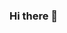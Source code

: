 ### Hi there 👋

<!--
**srikarmiriyala/srikarmiriyala** is a ✨ _special_ ✨ repository because its `README.md` (this file) appears on your GitHub profile.

Here are some ideas to get you started:

- 🔭 I’m currently working on github to create new repositories.
- 🌱 I’m currently learning git commands to perform various operations like commit, push, pull, modify the files.
- 👯 I’m looking to collaborate on developing web applications to solve real world problems.
- 🤔 I’m looking for help with understanding the architecture of websites and javascript programming.
- 💬 Ask me about anything related to technology and software applications
- 📫 How to reach me: +1 (660)924-2986
- 😄 Pronouns: He/Him
- ⚡ Fun fact: I can recite the entire script of my favorite movie, 'The Inception', from memory.
-->
